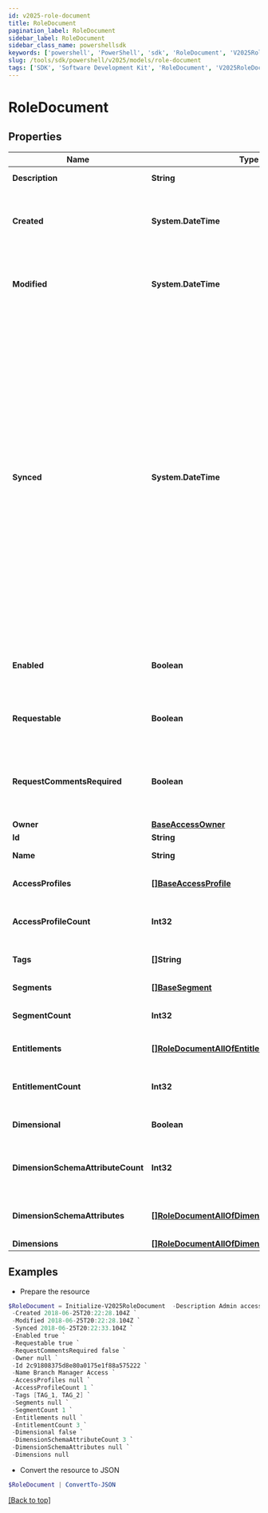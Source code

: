 ```yaml
---
id: v2025-role-document
title: RoleDocument
pagination_label: RoleDocument
sidebar_label: RoleDocument
sidebar_class_name: powershellsdk
keywords: ['powershell', 'PowerShell', 'sdk', 'RoleDocument', 'V2025RoleDocument'] 
slug: /tools/sdk/powershell/v2025/models/role-document
tags: ['SDK', 'Software Development Kit', 'RoleDocument', 'V2025RoleDocument']
---
```



# RoleDocument

## Properties

Name | Type | Description | Notes
------------ | ------------- | ------------- | -------------
**Description** | **String** | Access item's description. | [optional] 
**Created** | **System.DateTime** | ISO-8601 date-time referring to the time when the object was created. | [optional] 
**Modified** | **System.DateTime** | ISO-8601 date-time referring to the time when the object was last modified. | [optional] 
**Synced** | **System.DateTime** | ISO-8601 date-time referring to the date-time when object was queued to be synced into search database for use in the search API.   This date-time changes anytime there is an update to the object, which triggers a synchronization event being sent to the search database.  There may be some delay between the `synced` time and the time when the updated data is actually available in the search API.  | [optional] 
**Enabled** | **Boolean** | Indicates whether the access item is currently enabled. | [optional] [default to $false]
**Requestable** | **Boolean** | Indicates whether the access item can be requested. | [optional] [default to $true]
**RequestCommentsRequired** | **Boolean** | Indicates whether comments are required for requests to access the item. | [optional] [default to $false]
**Owner** | [**BaseAccessOwner**](base-access-owner) |  | [optional] 
**Id** | **String** | ID of the role. | [required]
**Name** | **String** | Name of the role. | [required]
**AccessProfiles** | [**[]BaseAccessProfile**](base-access-profile) | Access profiles included with the role. | [optional] 
**AccessProfileCount** | **Int32** | Number of access profiles included with the role. | [optional] 
**Tags** | **[]String** | Tags that have been applied to the object. | [optional] 
**Segments** | [**[]BaseSegment**](base-segment) | Segments with the role. | [optional] 
**SegmentCount** | **Int32** | Number of segments with the role. | [optional] 
**Entitlements** | [**[]RoleDocumentAllOfEntitlements**](role-document-all-of-entitlements) | Entitlements included with the role. | [optional] 
**EntitlementCount** | **Int32** | Number of entitlements included with the role. | [optional] 
**Dimensional** | **Boolean** |  | [optional] [default to $false]
**DimensionSchemaAttributeCount** | **Int32** | Number of dimension attributes included with the role. | [optional] 
**DimensionSchemaAttributes** | [**[]RoleDocumentAllOfDimensionSchemaAttributes**](role-document-all-of-dimension-schema-attributes) | Dimension attributes included with the role. | [optional] 
**Dimensions** | [**[]RoleDocumentAllOfDimensions**](role-document-all-of-dimensions) |  | [optional] 

## Examples

- Prepare the resource
```powershell
$RoleDocument = Initialize-V2025RoleDocument  -Description Admin access `
 -Created 2018-06-25T20:22:28.104Z `
 -Modified 2018-06-25T20:22:28.104Z `
 -Synced 2018-06-25T20:22:33.104Z `
 -Enabled true `
 -Requestable true `
 -RequestCommentsRequired false `
 -Owner null `
 -Id 2c91808375d8e80a0175e1f88a575222 `
 -Name Branch Manager Access `
 -AccessProfiles null `
 -AccessProfileCount 1 `
 -Tags [TAG_1, TAG_2] `
 -Segments null `
 -SegmentCount 1 `
 -Entitlements null `
 -EntitlementCount 3 `
 -Dimensional false `
 -DimensionSchemaAttributeCount 3 `
 -DimensionSchemaAttributes null `
 -Dimensions null
```

- Convert the resource to JSON
```powershell
$RoleDocument | ConvertTo-JSON
```


[[Back to top]](#) 

